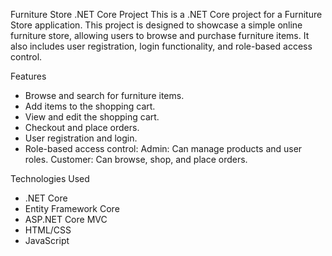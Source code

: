 Furniture Store .NET Core Project
This is a .NET Core project for a Furniture Store application. This project is designed to showcase a simple online furniture store, allowing users to browse and purchase furniture items. It also includes user registration, login functionality, and role-based access control.

Features

* Browse and search for furniture items.
* Add items to the shopping cart.
* View and edit the shopping cart.
* Checkout and place orders.
* User registration and login.
* Role-based access control:
     Admin: Can manage products and user roles.
     Customer: Can browse, shop, and place orders.

Technologies Used

* .NET Core
* Entity Framework Core
* ASP.NET Core MVC
* HTML/CSS
* JavaScript
